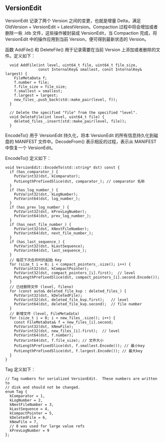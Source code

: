 ## VersionEdit
VersionEdit 记录了两个 Version 之间的变更，也就是增量 Delta，满足 OldVersion + VersionEdit = LatestVersion。Compaction 过程中将会增加或者删除一些 .ldb 文件，这些操作被封装成 VersionEdit，当 Compaction 完成，将 VersionEdit 中的操作应用到当前 Version，便可得到最新状态的 Version。

函数 AddFile() 和 DeleteFile() 用于记录需要在当前 Version 上添加或者删除的文件。定义如下：
```
  void AddFile(int level, uint64_t file, uint64_t file_size,
               const InternalKey& smallest, const InternalKey& largest) {
    FileMetaData f;
    f.number = file;
    f.file_size = file_size;
    f.smallest = smallest;
    f.largest = largest;
    new_files_.push_back(std::make_pair(level, f));
  }

  // Delete the specified "file" from the specified "level".
  void DeleteFile(int level, uint64_t file) {
    deleted_files_.insert(std::make_pair(level, file));
  }
```
EncodeTo() 用于 VersionEdit 持久化，将本 VersionEdit 的所有信息持久化到磁盘的 MANIFEST 文件中。DecodeFrom() 表示相反的过程，表示从 MANIFEST 中恢复一个 VersionEdit。

EncodeTo() 定义如下：
```
void VersionEdit::EncodeTo(std::string* dst) const {
  if (has_comparator_) {
    PutVarint32(dst, kComparator);
    PutLengthPrefixedSlice(dst, comparator_); // comparator 名称
  }
  if (has_log_number_) {
    PutVarint32(dst, kLogNumber);
    PutVarint64(dst, log_number_); 
  }
  if (has_prev_log_number_) {
    PutVarint32(dst, kPrevLogNumber);
    PutVarint64(dst, prev_log_number_);
  }
  if (has_next_file_number_) {
    PutVarint32(dst, kNextFileNumber);
    PutVarint64(dst, next_file_number_);
  }
  if (has_last_sequence_) {
    PutVarint32(dst, kLastSequence);
    PutVarint64(dst, last_sequence_);
  }
  // 每层下次合并时的起始 Key
  for (size_t i = 0; i < compact_pointers_.size(); i++) {
    PutVarint32(dst, kCompactPointer);
    PutVarint32(dst, compact_pointers_[i].first);  // level
    PutLengthPrefixedSlice(dst, compact_pointers_[i].second.Encode());
  }
  // 已经删除文件 (level, fileno)
  for (const auto& deleted_file_kvp : deleted_files_) {
    PutVarint32(dst, kDeletedFile);
    PutVarint32(dst, deleted_file_kvp.first);   // level
    PutVarint64(dst, deleted_file_kvp.second);  // file number
  }
  // 新增文件 (level, FileMetadata)
  for (size_t i = 0; i < new_files_.size(); i++) {
    const FileMetaData& f = new_files_[i].second;
    PutVarint32(dst, kNewFile);
    PutVarint32(dst, new_files_[i].first);  // level
    PutVarint64(dst, f.number);
    PutVarint64(dst, f.file_size); // 文件大小
    PutLengthPrefixedSlice(dst, f.smallest.Encode()); // 最小key
    PutLengthPrefixedSlice(dst, f.largest.Encode()); // 最大key
  }
}
```
Tag 定义如下：
```
// Tag numbers for serialized VersionEdit.  These numbers are written to
// disk and should not be changed.
enum Tag {
  kComparator = 1,
  kLogNumber = 2,
  kNextFileNumber = 3,
  kLastSequence = 4,
  kCompactPointer = 5,
  kDeletedFile = 6,
  kNewFile = 7,
  // 8 was used for large value refs
  kPrevLogNumber = 9
};
```